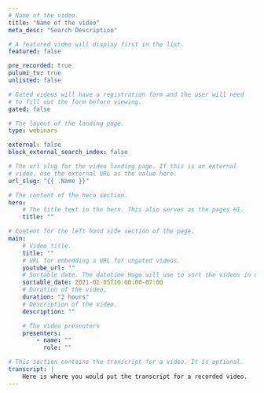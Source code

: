 ```yaml
---
# Name of the video.
title: "Name of the video"
meta_desc: "Search Description"

# A featured video will display first in the list.
featured: false

pre_recorded: true
pulumi_tv: true
unlisted: false

# Gated videos will have a registration form and the user will need
# to fill out the form before viewing.
gated: false

# The layout of the landing page.
type: webinars

external: false
block_external_search_index: false

# The url slug for the video landing page. If this is an external
# video, use the external URL as the value here.
url_slug: "{{ .Name }}"

# The content of the hero section.
hero:
    # The title text in the hero. This also serves as the pages H1.
    title: ""

# Content for the left hand side section of the page.
main:
    # Video title.
    title: ""
    # URL for embedding a URL for ungated videos.
    youtube_url: ""
    # Sortable date. The datetime Hugo will use to sort the videos in date order.
    sortable_date: 2021-02-05T10:00:00-07:00
    # Duration of the video.
    duration: "2 hours"
    # Description of the video.
    description: ""

    # The video presenters
    presenters:
        - name: ""
          role: ""

# This section contains the transcript for a video. It is optional.
transcript: |
    Here is where you would put the transcript for a recorded video.
---
```

